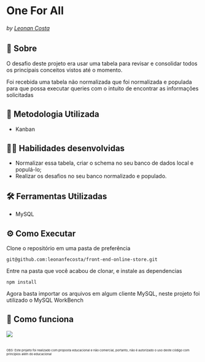 # One For All
###### by _[Leonan Costa](https://www.linkedin.com/in/leonanfecosta/)_

## :page_with_curl: Sobre
O desafio deste projeto era usar uma tabela para revisar e consolidar todos os principais conceitos vistos até o momento.

Foi recebida uma tabela não normalizada que foi normalizada e populada para que possa executar queries com o intuito de encontrar as informações solicitadas

## :memo: Metodologia Utilizada

* Kanban

## :man_technologist: Habilidades desenvolvidas

* Normalizar essa tabela, criar o schema no seu banco de dados local e populá-lo;
* Realizar os desafios no seu banco normalizado e populado.

## :hammer_and_wrench: Ferramentas Utilizadas

* MySQL

## ⚙️ Como Executar
Clone o repositório em uma pasta de preferência

```
git@github.com:leonanfecosta/front-end-online-store.git
```

Entre na pasta que você acabou de clonar, e instale as dependencias
```
npm install
```
Agora basta importar os arquivos em algum cliente MySQL, neste projeto foi utilizado o MySQL WorkBench

## :iphone: Como funciona
<img src="./trybeWalletHowItWorks.gif" />

##

<span style="font-size:8px">OBS: Este projeto foi realizado com proposta educacional e não comercial, portanto, não é autorizado o uso deste código com principios além do educacional</span>
